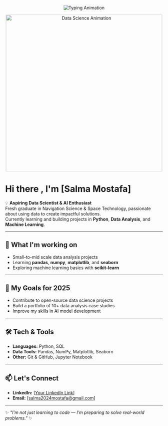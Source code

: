 <!-- Animated Typing Header -->
<p align="center">
  <img src="https://readme-typing-svg.herokuapp.com?color=F77F00&size=28&center=true&vCenter=true&width=600&lines=Hello+World!+👋;I'm+a+Passionate+Data+Science+Learner;Eager+to+Work+on+Big+Projects!" alt="Typing Animation" />
</p>

<!-- Animated Graphic -->
<p align="center">
  <img src="https://media.giphy.com/media/qgQUggAC3Pfv687qPC/giphy.gif" width="500" alt="Data Science Animation" />
</p>



# Hi there , I'm [Salma Mostafa]

💡 **Aspiring Data Scientist & AI Enthusiast**  
Fresh graduate in Navigation Science & Space Technology, passionate about using data to create impactful solutions.  
Currently learning and building projects in **Python**, **Data Analysis**, and **Machine Learning**.

---

## 🚀 What I'm working on
- Small-to-mid scale data analysis projects  
- Learning **pandas**, **numpy**, **matplotlib**, and **seaborn**  
- Exploring machine learning basics with **scikit-learn**

---

## 🎯 My Goals for 2025
- Contribute to open-source data science projects  
- Build a portfolio of 10+ data analysis case studies  
- Improve my skills in AI model development  

---

## 🛠 Tech & Tools
- **Languages:** Python, SQL  
- **Data Tools:** Pandas, NumPy, Matplotlib, Seaborn  
- **Other:** Git & GitHub, Jupyter Notebook

---

## 📫 Let's Connect
- **LinkedIn:** [[Your LinkedIn Link](https://www.linkedin.com/in/salma-mostafa2001/)]  
- **Email:** [salma2024mostafa@gmail.com]  

---

✨ _"I’m not just learning to code — I’m preparing to solve real-world problems."_ ✨
